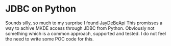 # JDBC on Python
Sounds silly, so much to my surprise I found [JayDeBeApi](https://pypi.org/project/JayDeBeApi/)
This promisses a way to achive MKDE access through JDBC from Python.
Obviously not something which is a common approach, supported and tested.
I do not feel the need to write some POC code for this.

